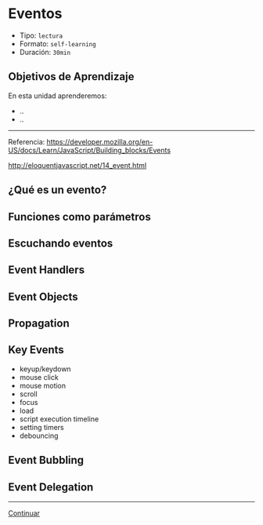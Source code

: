 # Eventos
- Tipo: `lectura`
- Formato: `self-learning`
- Duración: `30min`

## Objetivos de Aprendizaje

En esta unidad aprenderemos:
* ..
* ..

***

Referencia:
https://developer.mozilla.org/en-US/docs/Learn/JavaScript/Building_blocks/Events

http://eloquentjavascript.net/14_event.html

## ¿Qué es un evento?

## Funciones como parámetros

## Escuchando eventos

## Event Handlers

## Event Objects

## Propagation

## Key Events
- keyup/keydown
- mouse click
- mouse motion
- scroll
- focus
- load
- script execution timeline
- setting timers
- debouncing

## Event Bubbling

## Event Delegation

***

[Continuar]( )
